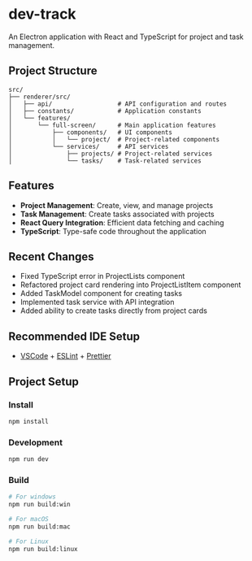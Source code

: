 # dev-track

An Electron application with React and TypeScript for project and task management.

## Project Structure

```text
src/
├── renderer/src/
│   ├── api/                  # API configuration and routes
│   ├── constants/            # Application constants
│   └── features/
│       └── full-screen/      # Main application features
│           ├── components/   # UI components
│           │   └── project/  # Project-related components
│           └── services/     # API services
│               ├── projects/ # Project-related services
│               └── tasks/    # Task-related services
```

## Features

- **Project Management**: Create, view, and manage projects
- **Task Management**: Create tasks associated with projects
- **React Query Integration**: Efficient data fetching and caching
- **TypeScript**: Type-safe code throughout the application

## Recent Changes

- Fixed TypeScript error in ProjectLists component
- Refactored project card rendering into ProjectListItem component
- Added TaskModel component for creating tasks
- Implemented task service with API integration
- Added ability to create tasks directly from project cards

## Recommended IDE Setup

- [VSCode](https://code.visualstudio.com/) + [ESLint](https://marketplace.visualstudio.com/items?itemName=dbaeumer.vscode-eslint) + [Prettier](https://marketplace.visualstudio.com/items?itemName=esbenp.prettier-vscode)

## Project Setup

### Install

```bash
npm install
```

### Development

```bash
npm run dev
```

### Build

```bash
# For windows
npm run build:win

# For macOS
npm run build:mac

# For Linux
npm run build:linux
```
